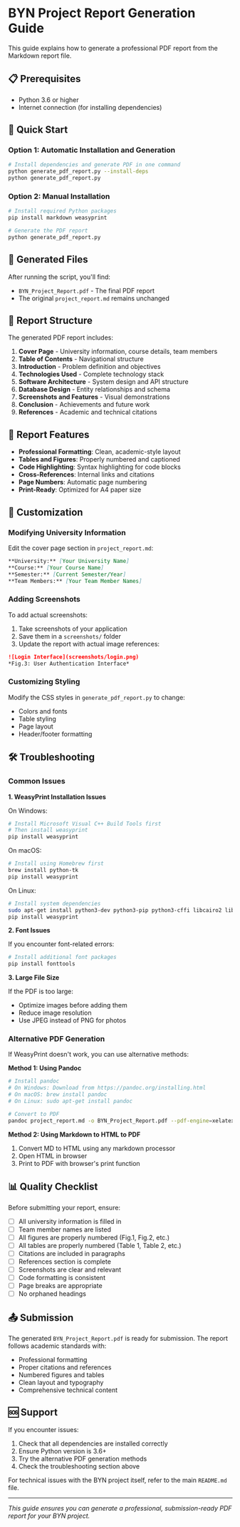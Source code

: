 # BYN Project Report Generation Guide

This guide explains how to generate a professional PDF report from the Markdown report file.

## 📋 Prerequisites

- Python 3.6 or higher
- Internet connection (for installing dependencies)

## 🚀 Quick Start

### Option 1: Automatic Installation and Generation

```bash
# Install dependencies and generate PDF in one command
python generate_pdf_report.py --install-deps
python generate_pdf_report.py
```

### Option 2: Manual Installation

```bash
# Install required Python packages
pip install markdown weasyprint

# Generate the PDF report
python generate_pdf_report.py
```

## 📁 Generated Files

After running the script, you'll find:

- `BYN_Project_Report.pdf` - The final PDF report
- The original `project_report.md` remains unchanged

## 📖 Report Structure

The generated PDF report includes:

1. **Cover Page** - University information, course details, team members
2. **Table of Contents** - Navigational structure
3. **Introduction** - Problem definition and objectives
4. **Technologies Used** - Complete technology stack
5. **Software Architecture** - System design and API structure
6. **Database Design** - Entity relationships and schema
7. **Screenshots and Features** - Visual demonstrations
8. **Conclusion** - Achievements and future work
9. **References** - Academic and technical citations

## 🎨 Report Features

- **Professional Formatting**: Clean, academic-style layout
- **Tables and Figures**: Properly numbered and captioned
- **Code Highlighting**: Syntax highlighting for code blocks
- **Cross-References**: Internal links and citations
- **Page Numbers**: Automatic page numbering
- **Print-Ready**: Optimized for A4 paper size

## 🔧 Customization

### Modifying University Information

Edit the cover page section in `project_report.md`:

```markdown
**University:** [Your University Name]  
**Course:** [Your Course Name]  
**Semester:** [Current Semester/Year]  
**Team Members:** [Your Team Member Names]
```

### Adding Screenshots

To add actual screenshots:

1. Take screenshots of your application
2. Save them in a `screenshots/` folder
3. Update the report with actual image references:

```markdown
![Login Interface](screenshots/login.png)
*Fig.3: User Authentication Interface*
```

### Customizing Styling

Modify the CSS styles in `generate_pdf_report.py` to change:
- Colors and fonts
- Table styling
- Page layout
- Header/footer formatting

## 🛠️ Troubleshooting

### Common Issues

**1. WeasyPrint Installation Issues**

On Windows:
```bash
# Install Microsoft Visual C++ Build Tools first
# Then install weasyprint
pip install weasyprint
```

On macOS:
```bash
# Install using Homebrew first
brew install python-tk
pip install weasyprint
```

On Linux:
```bash
# Install system dependencies
sudo apt-get install python3-dev python3-pip python3-cffi libcairo2 libpango-1.0-0 libpangocairo-1.0-0 libgdk-pixbuf2.0-0 libffi-dev shared-mime-info
pip install weasyprint
```

**2. Font Issues**

If you encounter font-related errors:
```bash
# Install additional font packages
pip install fonttools
```

**3. Large File Size**

If the PDF is too large:
- Optimize images before adding them
- Reduce image resolution
- Use JPEG instead of PNG for photos

### Alternative PDF Generation

If WeasyPrint doesn't work, you can use alternative methods:

**Method 1: Using Pandoc**
```bash
# Install pandoc
# On Windows: Download from https://pandoc.org/installing.html
# On macOS: brew install pandoc
# On Linux: sudo apt-get install pandoc

# Convert to PDF
pandoc project_report.md -o BYN_Project_Report.pdf --pdf-engine=xelatex
```

**Method 2: Using Markdown to HTML to PDF**
1. Convert MD to HTML using any markdown processor
2. Open HTML in browser
3. Print to PDF with browser's print function

## 📊 Quality Checklist

Before submitting your report, ensure:

- [ ] All university information is filled in
- [ ] Team member names are listed
- [ ] All figures are properly numbered (Fig.1, Fig.2, etc.)
- [ ] All tables are properly numbered (Table 1, Table 2, etc.)
- [ ] Citations are included in paragraphs
- [ ] References section is complete
- [ ] Screenshots are clear and relevant
- [ ] Code formatting is consistent
- [ ] Page breaks are appropriate
- [ ] No orphaned headings

## 📤 Submission

The generated `BYN_Project_Report.pdf` is ready for submission. The report follows academic standards with:

- Professional formatting
- Proper citations and references
- Numbered figures and tables
- Clean layout and typography
- Comprehensive technical content

## 🆘 Support

If you encounter issues:

1. Check that all dependencies are installed correctly
2. Ensure Python version is 3.6+
3. Try the alternative PDF generation methods
4. Check the troubleshooting section above

For technical issues with the BYN project itself, refer to the main `README.md` file.

---

*This guide ensures you can generate a professional, submission-ready PDF report for your BYN project.* 